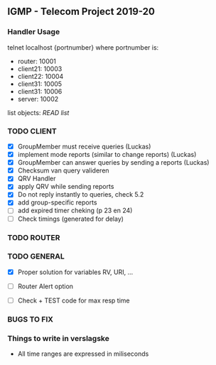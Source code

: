 ## IGMP - Telecom Project 2019-20

### Handler Usage
telnet localhost {portnumber} where portnumber is:
- router: 10001
- client21: 10003
- client22: 10004
- client31: 10005
- client31: 10006
- server: 10002

list objects: *READ list*

### TODO CLIENT
- [x] GroupMember must receive queries (Luckas)
- [x] implement mode reports (similar to change reports) (Luckas)
- [x] GroupMember can answer queries by sending a reports (Luckas)
- [x] Checksum van query valideren
- [x] QRV Handler
- [x] apply QRV while sending reports
- [x] Do not reply instantly to queries, check 5.2
- [x] add group-specific reports
- [ ] add expired timer cheking (p 23 en 24)
- [ ] Check timings (generated for delay)

### TODO ROUTER


### TODO GENERAL
- [x] Proper solution for variables RV, URI, ...
- [ ] Router Alert option
- [ ] Check + TEST code for max resp time


### BUGS TO FIX






### Things to write in verslagske
- All time ranges are expressed in miliseconds
